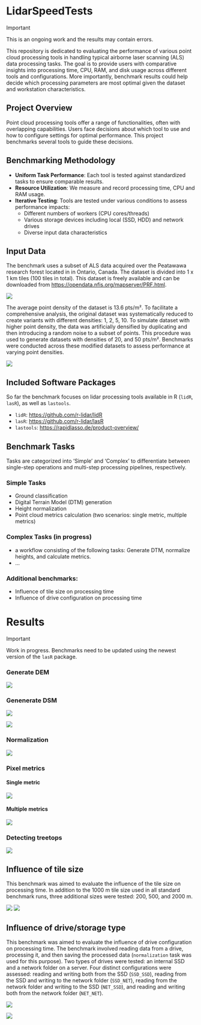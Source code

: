 
<!-- README.md is generated from README.Rmd. Please edit that file -->

# LidarSpeedTests

> [!IMPORTANT]  
> This is an ongoing work and the results may contain errors.

This repository is dedicated to evaluating the performance of various
point cloud processing tools in handling typical airborne laser scanning
(ALS) data processing tasks. The goal is to provide users with
comparative insights into processing time, CPU, RAM, and disk usage
across different tools and configurations. More importantly, benchmark
results could help decide which processing parameters are most optimal
given the dataset and workstation characteristics.

## Project Overview

Point cloud processing tools offer a range of functionalities, often
with overlapping capabilities. Users face decisions about which tool to
use and how to configure settings for optimal performance. This project
benchmarks several tools to guide these decisions.

## Benchmarking Methodology

- **Uniform Task Performance**: Each tool is tested against standardized
  tasks to ensure comparable results.
- **Resource Utilization**: We measure and record processing time, CPU
  and RAM usage.
- **Iterative Testing**: Tools are tested under various conditions to
  assess performance impacts:
  - Different numbers of workers (CPU cores/threads)
  - Various storage devices including local (SSD, HDD) and network
    drives
  - Diverse input data characteristics

## Input Data

The benchmark uses a subset of ALS data acquired over the Peatawawa
research forest located in in Ontario, Canada. The dataset is divided
into 1 x 1 km tiles (100 tiles in total). This dataset is freely
available and can be downloaded from
<https://opendata.nfis.org/mapserver/PRF.html>.

![](graphics/data.png)

The average point density of the dataset is 13.6 pts/m². To facilitate a
comprehensive analysis, the original dataset was systematically reduced
to create variants with different densities: 1, 2, 5, 10. To simulate
dataset with higher point density, the data was artificially densified
by duplicating and then introducing a random noise to a subset of
points. This procedure was used to generate datasets with densities of
20, and 50 pts/m². Benchmarks were conducted across these modified
datasets to assess performance at varying point densities.

![](graphics/data_density_crossections.png)

## Included Software Packages

So far the benchmark focuses on lidar processing tools available in R
(`lidR`, `lasR`), as well as `lastools`.

- `lidR`: <https://github.com/r-lidar/lidR>
- `lasR`: <https://github.com/r-lidar/lasR>
- `lastools`: <https://rapidlasso.de/product-overview/>

## Benchmark Tasks

Tasks are categorized into ‘Simple’ and ‘Complex’ to differentiate
between single-step operations and multi-step processing pipelines,
respectively.

### Simple Tasks

- Ground classification
- Digital Terrain Model (DTM) generation
- Height normalization
- Point cloud metrics calculation (two scenarios: single metric,
  multiple metrics)

### Complex Tasks (in progress)

- a workflow consisting of the following tasks: Generate DTM, normalize
  heights, and calculate metrics.
- …

### Additional benchmarks:

- Influence of tile size on processing time
- Influence of drive configuration on processing time

# Results

> [!IMPORTANT]  
> Work in progress. Benchmarks need to be updated using the newest version of the `lasR` package.

### Generate DEM

![](graphics/result_generate_DEM_W-VIC-A127816_v2.png)

### Genenerate DSM

![](graphics/result_generate_DSM1_W-VIC-A127816_v2.png)

![](graphics/result_generate_DSM2_W-VIC-A127816_v2.png)

### Normalization

![](graphics/result_normalization_W-VIC-A127816_v2.png)

### Pixel metrics

#### Single metric

![](graphics/result_pixel_metrics_1a_W-VIC-A127816_v2.png)

#### Multiple metrics

![](graphics/result_pixel_metrics_2_W-VIC-A127816_v2.png)

### Detecting treetops

![](graphics/result_tree_detection_W-VIC-A127816_v2.png)

## Influence of tile size

This benchmark was aimed to evaluate the influence of the tile size on
processing time. In addition to the 1000 m tile size used in all
standard benchmark runs, three additional sizes were tested: 200, 500,
and 2000 m.

![](graphics/byTileSize.png) ![](graphics/byTileSizeRel.png)

## Influence of drive/storage type

This benchmark was aimed to evaluate the influence of drive
configuration on processing time. The benchmark involved reading data
from a drive, processing it, and then saving the processed data
(`normalization` task was used for this purpose). Two types of drives
were tested: an internal SSD and a network folder on a server. Four
distinct configurations were assessed: reading and writing both from the
SSD (`SSD_SSD`), reading from the SSD and writing to the network folder
(`SSD_NET`), reading from the network folder and writing to the SSD
(`NET_SSD`), and reading and writing both from the network folder
(`NET_NET`).

![](graphics/byDrives.png)

![](graphics/byDrivesRel.png)
